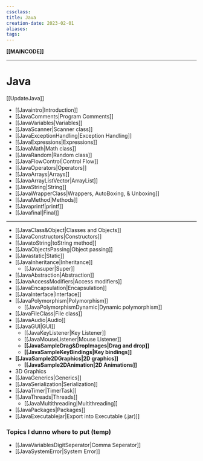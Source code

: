 ```yaml
---
cssclass:
title: Java
creation-date: 2023-02-01
aliases:
tags:
---
```

**[[MAINCODE]]**

---
# Java
[[UpdateJava]]

- [[Javaintro|Introduction]]
- [[JavaComments|Program Comments]]
- [[JavaVariables|Variables]]
- [[JavaScanner|Scanner class]]
- [[JavaExceptionHandling|Exception Handling]]
- [[JavaExpressions|Expressions]]
- [[JavaMath|Math class]]
- [[JavaRandom|Random class]]
- [[JavaFlowControl|Control Flow]]
- [[JavaOperators|Operators]]
- [[JavaArrays|Arrays]]
- [[JavaArrayListVector|ArrayList]]
- [[JavaString|String]]
- [[JavaWrapperClass|Wrappers, AutoBoxing, & Unboxing]]
- [[JavaMethod|Methods]]
- [[Javaprintf|printf]]
- [[Javafinal|Final]]

---
- [[JavaClass&Object|Classes and Objects]]
- [[JavaConstructors|Constructors]]
- [[JavatoString|toString method]]
- [[JavaObjectsPassing|Object passing]]
- [[Javastatic|Static]]
- [[JavaInheritance|Inheritance]]
	- [[Javasuper|Super]]
- [[JavaAbstraction|Abstraction]]
- [[JavaAccessModifiers|Access modifiers]]
- [[JavaEncapsulation|Encapsulation]]
- [[JavaInterface|Interface]]
- [[JavaPolymorphism|Polymorphism]]
	- [[JavaPolymorphismDynamic|Dynamic polymorphism]]
- [[JavaFileClass|File class]]
- [[JavaAudio|Audio]]
- [[JavaGUI|GUI]]
	- [[JavaKeyListener|Key Listener]]
	- [[JavaMouseListener|Mouse Listener]]
	- **[[JavaSampleDrag&DropImages|Drag and drop]]**
	- **[[JavaSampleKeyBindings|Key bindings]]**
- **[[JavaSample2DGraphics|2D graphics]]**
	- **[[JavaSample2DAnimation|2D Animations]]**
- 3D Graphics
- [[JavaGenerics|Generics]]
- [[JavaSerialization|Serialization]]
- [[JavaTimer|TimerTask]]
- [[JavaThreads|Threads]]
	- [[JavaMultithreading|Multithreading]]
- [[JavaPackages|Packages]]
- [[JavaExecutablejar|Export into Executable (.jar)]]

### Topics I dunno where to put (temp)
- [[JavaVariablesDigitSeperator|Comma Seperator]]
- [[JavaSystemError|System Error]]